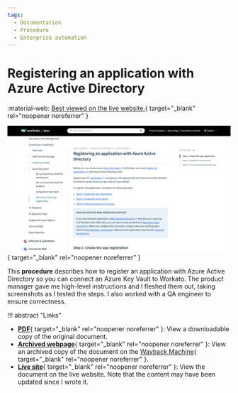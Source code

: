 ```yaml
---
tags:
  - Documentation
  - Procedure
  - Enterprise automation
---
```


# Registering an application with Azure Active Directory

:material-web: [Best viewed on the live website.](https://docs.workato.com/security/data-protection/secrets-management/azure-key-vault-app-registration.html){ target="_blank" rel="noopener noreferrer" }

[![Azure Active Directory app registration screenshot](images/thumb-doc-akv-app-registration.png)](https://docs.workato.com/security/data-protection/secrets-management/azure-key-vault-app-registration.html){ target="_blank" rel="noopener noreferrer" }

This **procedure** describes how to register an application with Azure Active Directory so you can connect an Azure Key Vault to Workato. The product manager gave me high-level instructions and I fleshed them out, taking screenshots as I tested the steps. I also worked with a QA engineer to ensure correctness.

!!! abstract "Links"
    <ul class="star-list"><li>[**PDF**](pdfs/doc-akv-app-registration.pdf){ target="_blank" rel="noopener noreferrer" }: View a downloadable copy of the original document.</li>
    <li>[**Archived webpage**](https://web.archive.org/web/20231210170750/https://docs.workato.com/security/data-protection/secrets-management/azure-key-vault-app-registration.html){ target="_blank" rel="noopener noreferrer" }: View an archived copy of the document on the [Wayback Machine](https://archive.org/){ target="_blank" rel="noopener noreferrer" }.</li>
    <li class="star-bullet" title="Recommended view">[**Live site**](https://docs.workato.com/security/data-protection/secrets-management/azure-key-vault-app-registration.html){ target="_blank" rel="noopener noreferrer" }: View the document on the live website. Note that the content may have been updated since I wrote it.</li></ul>